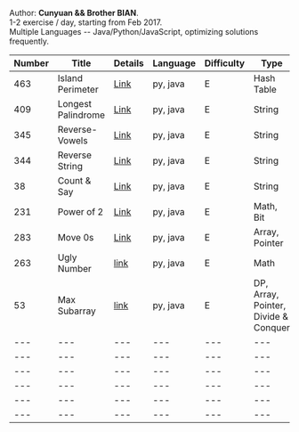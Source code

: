 Author: **Cunyuan && Brother BIAN**. <br>
1-2 exercise / day, starting from Feb 2017.<br>
Multiple Languages -- Java/Python/JavaScript, optimizing solutions frequently. <br>

| Number | Title | Details | Language | Difficulty | Type | Week |
| --- | --- | --- | --- | --- | --- | --- |
| 463 | Island Perimeter | [Link](https://leetcode.com/problems/island-perimeter/) | py, java | E | Hash Table | 2/12-2/19 |
| 409 | Longest Palindrome | [Link](https://leetcode.com/problems/longest-palindrome/) | py, java | E | String | 2/12-2/19 |
| 345 | Reverse-Vowels | [Link](https://leetcode.com/problems/reverse-vowels-of-a-string/) | py, java | E | String | 2/12-2/19 |
| 344 | Reverse String | [Link](https://leetcode.com/problems/reverse-string/) | py, java | E | String | 2/12-2/19 |
| 38 | Count & Say | [Link](https://leetcode.com/problems/count-and-say/) | py, java | E | String | 2/12-2/19 |
| 231 | Power of 2 | [Link](https://leetcode.com/problems/power-of-two/) | py, java | E | Math, Bit | 2/12-2/19 |
| 283 | Move 0s | [Link](https://leetcode.com/problems/move-zeroes/) | py, java | E | Array, Pointer | 2/12-2/19 |
| 263 | Ugly Number | [link](https://leetcode.com/problems/ugly-number/) | py, java | E | Math | 2/12-2/19 |
| 53 | Max Subarray | [link](https://leetcode.com/problems/maximum-subarray/) | py, java | E | DP, Array, Pointer,<br> Divide & Conquer | 2/12-2/19 |
| --- | --- | --- | --- | --- | --- | --- |
| --- | --- | --- | --- | --- | --- | --- |
| --- | --- | --- | --- | --- | --- | --- |
| --- | --- | --- | --- | --- | --- | --- |
| --- | --- | --- | --- | --- | --- | --- |
| --- | --- | --- | --- | --- | --- | --- |

